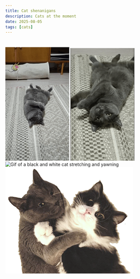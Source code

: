 ```yaml
---
title: Cat shenanigans
description: Cats at the moment
date: 2025-08-05
tags: [cats]
---
```

<h1></h1>

<img src="./gifs/hmmm.gif" alt="Gif of a grey cat laying on it's back and waving its tail">
<img src="./gifs/luna_wink.gif" alt="Gif of a grey cat laying on it's back, waving its tail and winking">
<img src="./gifs/laika_yawn.gif" alt="Gif of a black and white cat stretching and yawning">

<img src="./luika.png" alt="Two cats hugging each other">